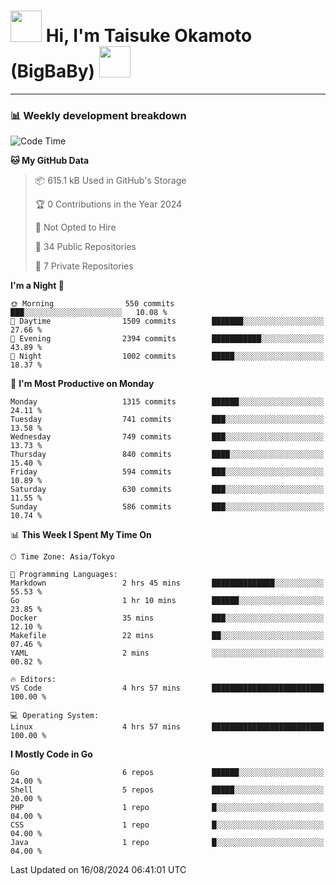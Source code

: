 <!-- Title -->
<h1>
    <img src="https://media.tenor.com/TlyRveJkgo4AAAAi/cloud-cloud-strife.gif" width="50"/> 
    Hi, I'm Taisuke Okamoto (BigBaBy) 
    <img src="https://media.tenor.com/TlyRveJkgo4AAAAi/cloud-cloud-strife.gif" width="50"/>
</h1>

---

<h3> 📊 Weekly development breakdown </h3>
<!-- waka-readme-stats -->

<!--START_SECTION:waka-->
![Code Time](http://img.shields.io/badge/Code%20Time-1%2C802%20hrs%2059%20mins-blue)

**🐱 My GitHub Data** 

> 📦 615.1 kB Used in GitHub's Storage 
 > 
> 🏆 0 Contributions in the Year 2024
 > 
> 🚫 Not Opted to Hire
 > 
> 📜 34 Public Repositories 
 > 
> 🔑 7 Private Repositories 
 > 
**I'm a Night 🦉** 

```text
🌞 Morning                550 commits         ███░░░░░░░░░░░░░░░░░░░░░░   10.08 % 
🌆 Daytime                1509 commits        ███████░░░░░░░░░░░░░░░░░░   27.66 % 
🌃 Evening                2394 commits        ███████████░░░░░░░░░░░░░░   43.89 % 
🌙 Night                  1002 commits        █████░░░░░░░░░░░░░░░░░░░░   18.37 % 
```
📅 **I'm Most Productive on Monday** 

```text
Monday                   1315 commits        ██████░░░░░░░░░░░░░░░░░░░   24.11 % 
Tuesday                  741 commits         ███░░░░░░░░░░░░░░░░░░░░░░   13.58 % 
Wednesday                749 commits         ███░░░░░░░░░░░░░░░░░░░░░░   13.73 % 
Thursday                 840 commits         ████░░░░░░░░░░░░░░░░░░░░░   15.40 % 
Friday                   594 commits         ███░░░░░░░░░░░░░░░░░░░░░░   10.89 % 
Saturday                 630 commits         ███░░░░░░░░░░░░░░░░░░░░░░   11.55 % 
Sunday                   586 commits         ███░░░░░░░░░░░░░░░░░░░░░░   10.74 % 
```


📊 **This Week I Spent My Time On** 

```text
🕑︎ Time Zone: Asia/Tokyo

💬 Programming Languages: 
Markdown                 2 hrs 45 mins       ██████████████░░░░░░░░░░░   55.53 % 
Go                       1 hr 10 mins        ██████░░░░░░░░░░░░░░░░░░░   23.85 % 
Docker                   35 mins             ███░░░░░░░░░░░░░░░░░░░░░░   12.10 % 
Makefile                 22 mins             ██░░░░░░░░░░░░░░░░░░░░░░░   07.46 % 
YAML                     2 mins              ░░░░░░░░░░░░░░░░░░░░░░░░░   00.82 % 

🔥 Editors: 
VS Code                  4 hrs 57 mins       █████████████████████████   100.00 % 

💻 Operating System: 
Linux                    4 hrs 57 mins       █████████████████████████   100.00 % 
```

**I Mostly Code in Go** 

```text
Go                       6 repos             ██████░░░░░░░░░░░░░░░░░░░   24.00 % 
Shell                    5 repos             █████░░░░░░░░░░░░░░░░░░░░   20.00 % 
PHP                      1 repo              █░░░░░░░░░░░░░░░░░░░░░░░░   04.00 % 
CSS                      1 repo              █░░░░░░░░░░░░░░░░░░░░░░░░   04.00 % 
Java                     1 repo              █░░░░░░░░░░░░░░░░░░░░░░░░   04.00 % 
```




 Last Updated on 16/08/2024 06:41:01 UTC
<!--END_SECTION:waka-->
